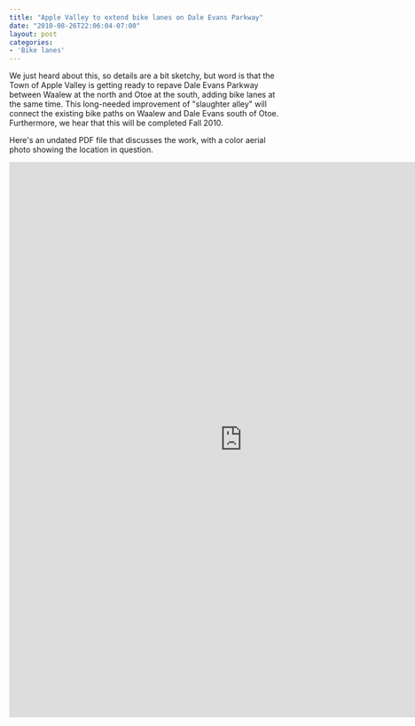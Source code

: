 ```yaml
---
title: "Apple Valley to extend bike lanes on Dale Evans Parkway"
date: "2010-08-26T22:06:04-07:00"
layout: post
categories:
- 'Bike lanes'
---
```


We just heard about this, so details are a bit sketchy, but word is that the Town of Apple Valley is getting ready to repave Dale Evans Parkway between Waalew at the north and Otoe at the south, adding bike lanes at the same time. This long-needed improvement of "slaughter alley" will connect the existing bike paths on Waalew and Dale Evans south of Otoe. Furthermore, we hear that this will be completed Fall 2010.  
  
Here's an undated PDF file that discusses the work, with a color aerial photo showing the location in question.

<iframe class="scribd_iframe_embed" data-aspect-ratio="0.7729220222793488" frameborder="0" height="1000" id="250093965" loading="lazy" scrolling="no" src="https://www.scribd.com/embeds/250093965/content" title="20100826 Dale Evans Pkwy" width="840"></iframe><script type="text/javascript">          (function() { var scribd = document.createElement("script"); scribd.type = "text/javascript"; scribd.async = true; scribd.src = "https://www.scribd.com/javascripts/embed_code/inject.js"; var s = document.getElementsByTagName("script")[0]; s.parentNode.insertBefore(scribd, s); })()        </script>